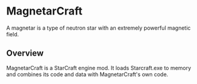 # MagnetarCraft

A magnetar is a type of neutron star with an extremely powerful magnetic field.

## Overview

MagnetarCraft is a StarCraft engine mod. It loads Starcraft.exe to memory and
combines its code and data with MagnetarCraft's own code.
